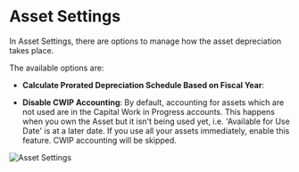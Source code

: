 <!-- add-breadcrumbs -->
# Asset Settings

In Asset Settings, there are options to manage how the asset depreciation takes place.

The available options are:

* **Calculate Prorated Depreciation Schedule Based on Fiscal Year**: 

* **Disable CWIP Accounting**: By default, accounting for assets which are not used are in the Capital Work in Progress accounts. This happens when you own the Asset but it isn't being used yet, i.e. 'Available for Use Date' is at a later date. If you use all your assets immediately, enable this feature. CWIP accounting will be skipped.

![Asset Settings](/docs/assets/img/asset/asset-settings.png)

